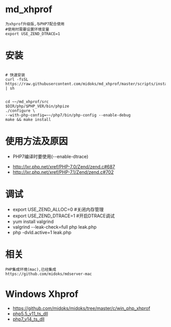 # md_xhprof
```
为xhprof升级版,与PHP7配合使用
#使用时需要设置环境变量
export USE_ZEND_DTRACE=1
```
# 安装
```

# 快速安装
curl -fsSL  https://raw.githubusercontent.com/midoks/md_xhprof/master/scripts/install.sh | sh


cd ~~/md_xhprof/src
$DIR/php/$PHP_VER/bin/phpize
./configure \
--with-php-config=~~/php7/bin/php-config --enable-debug
make && make install 

```

# 使用方法及原因

- PHP7编译时要使用(--enable-dtrace)
 * http://lxr.php.net/xref/PHP-7.0/Zend/zend.c#687
 * http://lxr.php.net/xref/PHP-7.1/Zend/zend.c#702

# 调试

- export USE_ZEND_ALLOC=0 	#关闭内存管理
- export USE_ZEND_DTRACE=1 	#开启DTRACE调试
- yum install valgrind
- valgrind --leak-check=full php leak.php
- php -dvld.active=1 leak.php 

# 相关
```
PHP集成环境(mac),已经集成
https://github.com/midoks/mdserver-mac
```

# Windows Xhprof
- https://github.com/midoks/midoks/tree/master/c/win_php_xhprof
- [php5.5_v11_ts_dll](https://github.com/midoks/midoks/tree/master/c/win_php_xhprof/xhprof5.5/dll)
- [php7_v14_ts_dll](https://github.com/midoks/midoks/tree/master/c/win_php_xhprof/md_xhprof7/dll)


